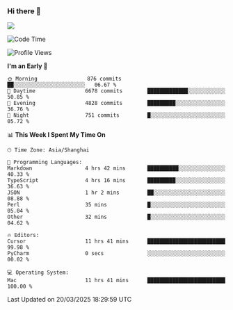 ### Hi there 👋

<!--
**JJAYCHEN1e/jjaychen1e** is a ✨ _special_ ✨ repository because its `README.md` (this file) appears on your GitHub profile.

Here are some ideas to get you started:

- 🔭 I’m currently working on ...
- 🌱 I’m currently learning ...
- 👯 I’m looking to collaborate on ...
- 🤔 I’m looking for help with ...
- 💬 Ask me about ...
- 📫 How to reach me: ...
- 😄 Pronouns: ...
- ⚡ Fun fact: ...
-->

[![](https://github-readme-stats.vercel.app/api?username=jjaychen1e&show_icons=true)](https://github.com/jjaychen1e/github-readme-stats?count_private=true)

<!--START_SECTION:waka-->
![Code Time](http://img.shields.io/badge/Code%20Time-1%2C873%20hrs%2018%20mins-blue)

![Profile Views](http://img.shields.io/badge/Profile%20Views-1-blue)

**I'm an Early 🐤** 

```text
🌞 Morning                876 commits         ██░░░░░░░░░░░░░░░░░░░░░░░   06.67 % 
🌆 Daytime                6678 commits        █████████████░░░░░░░░░░░░   50.85 % 
🌃 Evening                4828 commits        █████████░░░░░░░░░░░░░░░░   36.76 % 
🌙 Night                  751 commits         █░░░░░░░░░░░░░░░░░░░░░░░░   05.72 % 
```


📊 **This Week I Spent My Time On** 

```text
🕑︎ Time Zone: Asia/Shanghai

💬 Programming Languages: 
Markdown                 4 hrs 42 mins       ██████████░░░░░░░░░░░░░░░   40.33 % 
TypeScript               4 hrs 16 mins       █████████░░░░░░░░░░░░░░░░   36.63 % 
JSON                     1 hr 2 mins         ██░░░░░░░░░░░░░░░░░░░░░░░   08.88 % 
Perl                     35 mins             █░░░░░░░░░░░░░░░░░░░░░░░░   05.04 % 
Other                    32 mins             █░░░░░░░░░░░░░░░░░░░░░░░░   04.62 % 

🔥 Editors: 
Cursor                   11 hrs 41 mins      █████████████████████████   99.98 % 
PyCharm                  0 secs              ░░░░░░░░░░░░░░░░░░░░░░░░░   00.02 % 

💻 Operating System: 
Mac                      11 hrs 41 mins      █████████████████████████   100.00 % 
```


 Last Updated on 20/03/2025 18:29:59 UTC
<!--END_SECTION:waka-->
